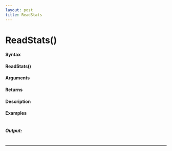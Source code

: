 ```yaml
---
layout: post
title: ReadStats
---
```


# ReadStats()


#### Syntax

#### ReadStats()

#### Arguments

#### Returns

#### Description

#### Examples

```

```

##### Output:

```

```

---